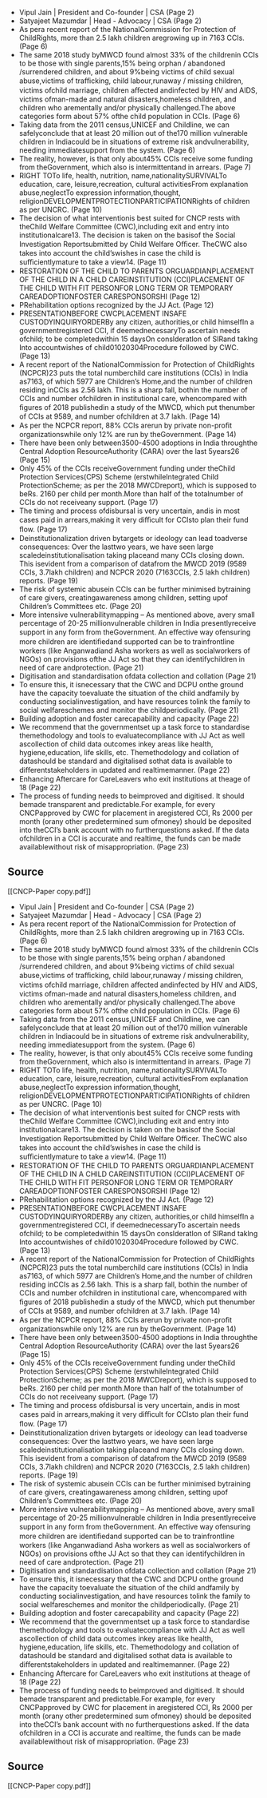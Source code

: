 - Vipul Jain | President and Co-founder | CSA (Page 2)
- Satyajeet Mazumdar | Head - Advocacy | CSA (Page 2)
- As pera recent report of the NationalCommission for Protection of ChildRights, more than 2.5 lakh children aregrowing up in 7163 CCIs. (Page 6)
- The same 2018 study byMWCD found almost 33% of the childrenin CCIs to be those with single parents,15% being orphan / abandoned /surrendered children, and about 9%being victims of child sexual abuse,victims of traﬃcking, child labour,runaway / missing children, victims ofchild marriage, children aﬀected andinfected by HIV and AIDS, victims ofman-made and natural disasters,homeless children, and children who arementally and/or physically challenged.The above categories form about 57% ofthe child population in CCIs. (Page 6)
- Taking data from the 2011 census,UNICEF and Childline, we can safelyconclude that at least 20 million out of the170 million vulnerable children in Indiacould be in situations of extreme risk andvulnerability, needing immediatesupport from the system. (Page 6)
- The reality, however, is that only about45% CCIs receive some funding from theGovernment, which also is intermittentand in arrears. (Page 7)
- RIGHT TOTo life, health, nutrition, name,nationalitySURVIVALTo education, care, leisure,recreation, cultural activitiesFrom explanation abuse,neglectTo expression information,thought, religionDEVELOPMENTPROTECTIONPARTICIPATIONRights of children as per UNCRC. (Page 10)
- The decision of what interventionis best suited for CNCP rests with theChild Welfare Committee (CWC),including exit and entry into institutionalcare13. The decision is taken on the basisof the Social Investigation Reportsubmitted by Child Welfare Oﬃcer. TheCWC also takes into account the child’swishes in case the child is suﬃcientlymature to take a view14. (Page 11)
- RESTORATION OF THE CHILD TO PARENTS ORGUARDIANPLACEMENT OF THE CHILD IN A CHILD CAREINSTITUTION (CCI)PLACEMENT OF THE CHILD WITH FIT PERSONFOR LONG TERM OR TEMPORARY CAREADOPTIONFOSTER CARESPONSORSHI (Page 12)
- PRehabilitation options recognized by the JJ Act. (Page 12)
- PRESENTATIONBEFORE CWCPLACEMENT INSAFE CUSTODYINQUIRYORDERBy any citizen, authorities,or child himselfIn a governmentregistered CCI, if deemednecessaryTo ascertain needs ofchild; to be completedwithin 15 daysOn conslderatlon of SIRand taklng Into accountwishes of child01020304Procedure followed by CWC. (Page 13)
- A recent report of the NationalCommission for Protection of ChildRights (NCPCR)23 puts the total numberchild care institutions (CCIs) in India as7163, of which 5977 are Children’s Home,and the number of children residing inCCIs as 2.56 lakh. This is a sharp fall, bothin the number of CCIs and number ofchildren in institutional care, whencompared with ﬁgures of 2018 publishedin a study of the MWCD, which put thenumber of CCIs at 9589, and number ofchildren at 3.7 lakh. (Page 14)
- As per the NCPCR report, 88% CCIs arerun by private non-proﬁt organizationswhile only 12% are run by theGovernment. (Page 14)
- There have been only between3500-4500 adoptions in India throughthe Central Adoption ResourceAuthority (CARA) over the last 5years26 (Page 15)
- Only 45% of the CCIs receiveGovernment funding under theChild Protection Services(CPS) Scheme (erstwhileIntegrated Child ProtectionScheme; as per the 2018 MWCDreport), which is supposed to beRs. 2160 per child per month.More than half of the totalnumber of CCIs do not receiveany support. (Page 17)
- The timing and process ofdisbursal is very uncertain, andis in most cases paid in arrears,making it very diﬃcult for CCIsto plan their fund ﬂow. (Page 17)
- Deinstitutionalization driven bytargets or ideology can lead toadverse consequences: Over the lasttwo years, we have seen large scaledeinstitutionalisation taking placeand many CCIs closing down. This isevident from a comparison of datafrom the MWCD 2019 (9589 CCIs, 3.7lakh children) and NCPCR 2020 (7163CCIs, 2.5 lakh children) reports. (Page 19)
- The risk of systemic abusein CCIs can be further minimised bytraining of care givers, creatingawareness among children, setting upof Children’s Committees etc. (Page 20)
- More intensive vulnerabilitymapping – As mentioned above, avery small percentage of 20-25 millionvulnerable children in India presentlyreceive support in any form from theGovernment. An eﬀective way ofensuring more children are identiﬁedand supported can be to trainfrontline workers (like Anganwadiand Asha workers as well as socialworkers of NGOs) on provisions ofthe JJ Act so that they can identifychildren in need of care andprotection. (Page 21)
- Digitisation and standardisation ofdata collection and collation (Page 21)
- To ensure this, it isnecessary that the CWC and DCPU onthe ground have the capacity toevaluate the situation of the child andfamily by conducting socialinvestigation, and have resources tolink the family to social welfareschemes and monitor the childperiodically. (Page 21)
- Building adoption and foster carecapability and capacity (Page 22)
- We recommend that the governmentset up a task force to standardise themethodology and tools to evaluatecompliance with JJ Act as well ascollection of child data outcomes inkey areas like health, hygiene,education, life skills, etc. Themethodology and collation of datashould be standard and digitalised sothat data is available to diﬀerentstakeholders in updated and realtimemanner. (Page 22)
- Enhancing Aftercare for CareLeavers who exit institutions at theage of 18 (Page 22)
- The process of funding needs to beimproved and digitised. It should bemade transparent and predictable.For example, for every CNCPapproved by CWC for placement in aregistered CCI, Rs 2000 per month (orany other predetermined sum ofmoney) should be deposited into theCCI’s bank account with no furtherquestions asked. If the data ofchildren in a CCI is accurate and realtime, the funds can be made availablewithout risk of misappropriation. (Page 23)

## Source
[[CNCP-Paper copy.pdf]]

- Vipul Jain | President and Co-founder | CSA (Page 2)
- Satyajeet Mazumdar | Head - Advocacy | CSA (Page 2)
- As pera recent report of the NationalCommission for Protection of ChildRights, more than 2.5 lakh children aregrowing up in 7163 CCIs. (Page 6)
- The same 2018 study byMWCD found almost 33% of the childrenin CCIs to be those with single parents,15% being orphan / abandoned /surrendered children, and about 9%being victims of child sexual abuse,victims of traﬃcking, child labour,runaway / missing children, victims ofchild marriage, children aﬀected andinfected by HIV and AIDS, victims ofman-made and natural disasters,homeless children, and children who arementally and/or physically challenged.The above categories form about 57% ofthe child population in CCIs. (Page 6)
- Taking data from the 2011 census,UNICEF and Childline, we can safelyconclude that at least 20 million out of the170 million vulnerable children in Indiacould be in situations of extreme risk andvulnerability, needing immediatesupport from the system. (Page 6)
- The reality, however, is that only about45% CCIs receive some funding from theGovernment, which also is intermittentand in arrears. (Page 7)
- RIGHT TOTo life, health, nutrition, name,nationalitySURVIVALTo education, care, leisure,recreation, cultural activitiesFrom explanation abuse,neglectTo expression information,thought, religionDEVELOPMENTPROTECTIONPARTICIPATIONRights of children as per UNCRC. (Page 10)
- The decision of what interventionis best suited for CNCP rests with theChild Welfare Committee (CWC),including exit and entry into institutionalcare13. The decision is taken on the basisof the Social Investigation Reportsubmitted by Child Welfare Oﬃcer. TheCWC also takes into account the child’swishes in case the child is suﬃcientlymature to take a view14. (Page 11)
- RESTORATION OF THE CHILD TO PARENTS ORGUARDIANPLACEMENT OF THE CHILD IN A CHILD CAREINSTITUTION (CCI)PLACEMENT OF THE CHILD WITH FIT PERSONFOR LONG TERM OR TEMPORARY CAREADOPTIONFOSTER CARESPONSORSHI (Page 12)
- PRehabilitation options recognized by the JJ Act. (Page 12)
- PRESENTATIONBEFORE CWCPLACEMENT INSAFE CUSTODYINQUIRYORDERBy any citizen, authorities,or child himselfIn a governmentregistered CCI, if deemednecessaryTo ascertain needs ofchild; to be completedwithin 15 daysOn conslderatlon of SIRand taklng Into accountwishes of child01020304Procedure followed by CWC. (Page 13)
- A recent report of the NationalCommission for Protection of ChildRights (NCPCR)23 puts the total numberchild care institutions (CCIs) in India as7163, of which 5977 are Children’s Home,and the number of children residing inCCIs as 2.56 lakh. This is a sharp fall, bothin the number of CCIs and number ofchildren in institutional care, whencompared with ﬁgures of 2018 publishedin a study of the MWCD, which put thenumber of CCIs at 9589, and number ofchildren at 3.7 lakh. (Page 14)
- As per the NCPCR report, 88% CCIs arerun by private non-proﬁt organizationswhile only 12% are run by theGovernment. (Page 14)
- There have been only between3500-4500 adoptions in India throughthe Central Adoption ResourceAuthority (CARA) over the last 5years26 (Page 15)
- Only 45% of the CCIs receiveGovernment funding under theChild Protection Services(CPS) Scheme (erstwhileIntegrated Child ProtectionScheme; as per the 2018 MWCDreport), which is supposed to beRs. 2160 per child per month.More than half of the totalnumber of CCIs do not receiveany support. (Page 17)
- The timing and process ofdisbursal is very uncertain, andis in most cases paid in arrears,making it very diﬃcult for CCIsto plan their fund ﬂow. (Page 17)
- Deinstitutionalization driven bytargets or ideology can lead toadverse consequences: Over the lasttwo years, we have seen large scaledeinstitutionalisation taking placeand many CCIs closing down. This isevident from a comparison of datafrom the MWCD 2019 (9589 CCIs, 3.7lakh children) and NCPCR 2020 (7163CCIs, 2.5 lakh children) reports. (Page 19)
- The risk of systemic abusein CCIs can be further minimised bytraining of care givers, creatingawareness among children, setting upof Children’s Committees etc. (Page 20)
- More intensive vulnerabilitymapping – As mentioned above, avery small percentage of 20-25 millionvulnerable children in India presentlyreceive support in any form from theGovernment. An eﬀective way ofensuring more children are identiﬁedand supported can be to trainfrontline workers (like Anganwadiand Asha workers as well as socialworkers of NGOs) on provisions ofthe JJ Act so that they can identifychildren in need of care andprotection. (Page 21)
- Digitisation and standardisation ofdata collection and collation (Page 21)
- To ensure this, it isnecessary that the CWC and DCPU onthe ground have the capacity toevaluate the situation of the child andfamily by conducting socialinvestigation, and have resources tolink the family to social welfareschemes and monitor the childperiodically. (Page 21)
- Building adoption and foster carecapability and capacity (Page 22)
- We recommend that the governmentset up a task force to standardise themethodology and tools to evaluatecompliance with JJ Act as well ascollection of child data outcomes inkey areas like health, hygiene,education, life skills, etc. Themethodology and collation of datashould be standard and digitalised sothat data is available to diﬀerentstakeholders in updated and realtimemanner. (Page 22)
- Enhancing Aftercare for CareLeavers who exit institutions at theage of 18 (Page 22)
- The process of funding needs to beimproved and digitised. It should bemade transparent and predictable.For example, for every CNCPapproved by CWC for placement in aregistered CCI, Rs 2000 per month (orany other predetermined sum ofmoney) should be deposited into theCCI’s bank account with no furtherquestions asked. If the data ofchildren in a CCI is accurate and realtime, the funds can be made availablewithout risk of misappropriation. (Page 23)

## Source
[[CNCP-Paper copy.pdf]]